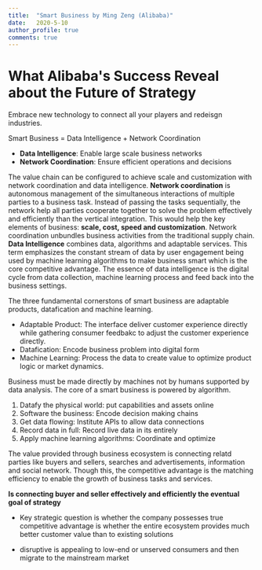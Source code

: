 ```yaml
---
title:  "Smart Business by Ming Zeng (Alibaba)"
date:   2020-5-10
author_profile: true
comments: true
---
```


# What Alibaba's Success Reveal about the Future of Strategy

Embrace new technology to connect all your players and redeisgn industries.

Smart Business = Data Intelligence + Network Coordination

- **Data Intelligence**: Enable large scale business networks
- **Network Coordination**: Ensure efficient operations and decisions

The value chain can be configured to achieve scale and customization with network coordination and data intelligence. **Network coordination** is autonomous management of the simultaneous interactions of multiple parties to a business task. Instead of passing the tasks sequentially, the network help all parties cooperate together to solve the problem effectively and efficiently than the vertical integration. This would help the key elements of business: **scale, cost, speed and customization**. Network coordination unbundles business activities from the traditional supply chain. **Data Intelligence** combines data, algorithms and adaptable services. This term emphasizes the constant stream of data by user engagement being used by machine learning algorithms to make business smart which is the core competitive advantage. The essence of data intelligence is the digital cycle from data collection, machine learning process and feed back into the business settings. 

The three fundamental cornerstons of smart business are adaptable products, datafication and machine learning.
- Adaptable Product: The interface deliver customer experience directly while gathering consumer feedbakc to adjust the customer experience directly.
- Datafication: Encode business problem into digital form
- Machine Learning: Process the data to create value to optimize product logic or market dynamics.

Business must be made directly by machines not by humans supported by data analysis. The core of a smart business is powered by algorithm. 
1. Datafy the physical world: put capabilities and assets online
2. Software the business: Encode decision making chains
3. Get data flowing: Institute APIs to allow data connections
4. Record data in full: Record live data in its entirely
5. Apply machine learning algorithms: Coordinate and optimize

The value provided through business ecosystem is connecting relatd parties like buyers and sellers, searches and advertisements, information and social network. Though this, the competitive advantage is the matching efficiency to enable the growth of business tasks and services.

**Is connecting buyer and seller effectively and efficiently the eventual goal of strategy**

- Key strategic question is whether the company possesses true competitive advantage is whether the entire ecosystem provides much better customer value than to existing solutions

- disruptive is appealing to low-end or unserved consumers and then migrate to the mainstream market








